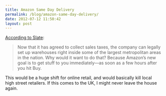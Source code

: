 ```yaml
---
title: Amazon Same Day Delivery
permalink: /blog/amazon-same-day-delivery/
date: 2012-07-12 11:50:42
layout: post
---
```


[According to Slate](http://www.slate.com/articles/business/small_business/2012-07-amazon_same_day_delivery_how_the_e_commerce_giant_will_destroy_local_retail_.single.html): 

> Now that it has agreed to collect sales taxes, the company can legally set up warehouses right inside some of the largest metropolitan areas in the nation. Why would it want to do that? Because Amazon’s new goal is to get stuff to you immediately—as soon as a few hours after you hit Buy.

This would be a huge shift for online retail, and would basically kill local high street retailers. If this comes to the UK, I might never leave the house again.
